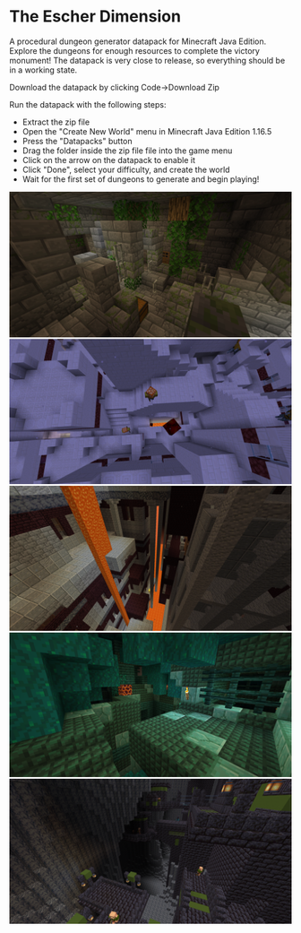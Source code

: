 # The Escher Dimension
A procedural dungeon generator datapack for Minecraft Java Edition. Explore the dungeons for enough resources to complete the victory monument! The datapack is very close to release, so everything should be in a working state.

Download the datapack by clicking Code->Download Zip

Run the datapack with the following steps:
- Extract the zip file
- Open the "Create New World" menu in Minecraft Java Edition 1.16.5
- Press the "Datapacks" button
- Drag the folder inside the zip file file into the game menu
- Click on the arrow on the datapack to enable it
- Click "Done", select your difficulty, and create the world
- Wait for the first set of dungeons to generate and begin playing!

![The Stronghold Ruins](https://raw.githubusercontent.com/Zungrysoft/The-Escher-Dimension/master/docs/screenshots/stronghold2_1.png)
![Hellion Heights](https://raw.githubusercontent.com/Zungrysoft/The-Escher-Dimension/master/docs/screenshots/hellion_1.png)
![Infernal Industries](https://raw.githubusercontent.com/Zungrysoft/The-Escher-Dimension/master/docs/screenshots/infernal_1.png)
![Mutant Sludge Pits](https://raw.githubusercontent.com/Zungrysoft/The-Escher-Dimension/master/docs/screenshots/mutant_1.png)
![Sin City](https://raw.githubusercontent.com/Zungrysoft/The-Escher-Dimension/master/docs/screenshots/sin_1.png)
